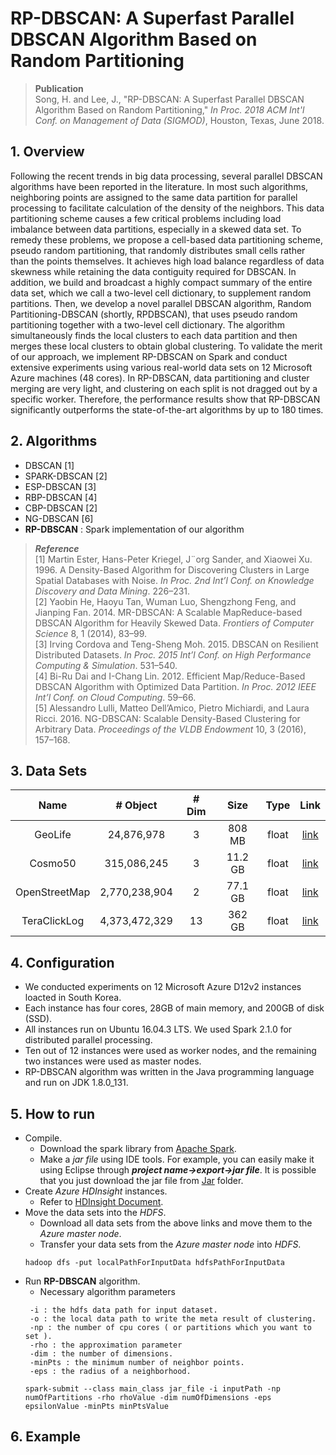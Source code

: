 # RP-DBSCAN: A Superfast Parallel DBSCAN Algorithm Based on Random Partitioning
> __Publication__ </br>
> Song, H. and Lee, J., "RP-DBSCAN: A Superfast Parallel DBSCAN Algorithm Based on Random Partitioning," *In Proc. 2018 ACM Int'l Conf. on Management of Data (SIGMOD)*, Houston, Texas, June 2018. 


## 1. Overview
Following the recent trends in big data processing, several parallel DBSCAN algorithms have been reported in the literature. In most such algorithms, neighboring points are assigned to the same data partition for parallel processing to facilitate calculation of the density of the neighbors. This data partitioning scheme causes a few critical problems including load imbalance between data partitions, especially in a skewed data set. To remedy these problems, we propose a cell-based data partitioning scheme, pseudo random partitioning, that randomly distributes small cells rather than the points themselves. It achieves high load balance regardless of data skewness while retaining the data contiguity required for DBSCAN. In addition, we build and broadcast a highly compact summary of the entire data set, which we call a two-level cell dictionary, to supplement random partitions. Then, we develop a novel parallel DBSCAN algorithm, Random Partitioning-DBSCAN (shortly, RPDBSCAN), that uses pseudo random partitioning together with a two-level cell dictionary. The algorithm simultaneously finds the local clusters to each data partition and then merges these local clusters to obtain global clustering. To validate the merit of our approach, we implement RP-DBSCAN on Spark and conduct extensive experiments using various real-world data sets on 12 Microsoft Azure machines (48 cores). In RP-DBSCAN, data partitioning and cluster merging are very light, and clustering on each split is not dragged out by a specific worker. Therefore, the performance results show that RP-DBSCAN significantly outperforms the state-of-the-art algorithms by up to 180 times.

## 2. Algorithms
- DBSCAN [1] 
- SPARK-DBSCAN [2] 
- ESP-DBSCAN [3] 
- RBP-DBSCAN [4] 
- CBP-DBSCAN [2] 
- NG-DBSCAN [6] 
- **RP-DBSCAN** : Spark implementation of our algorithm

>__*Reference*__</br>
[1] Martin Ester, Hans-Peter Kriegel, J¨org Sander, and Xiaowei Xu. 1996. A Density-Based Algorithm for Discovering Clusters in Large Spatial Databases with Noise. *In Proc. 2nd Int’l Conf. on Knowledge Discovery and Data Mining*. 226–231.</br>
[2] Yaobin He, Haoyu Tan, Wuman Luo, Shengzhong Feng, and Jianping Fan. 2014. MR-DBSCAN: A Scalable MapReduce-based DBSCAN Algorithm for Heavily Skewed Data. *Frontiers of Computer Science* 8, 1 (2014), 83–99.</br>
[3] Irving Cordova and Teng-Sheng Moh. 2015. DBSCAN on Resilient Distributed Datasets. *In Proc. 2015 Int’l Conf. on High Performance Computing & Simulation*. 531–540.</br>
[4] Bi-Ru Dai and I-Chang Lin. 2012. Efficient Map/Reduce-Based DBSCAN Algorithm with Optimized Data Partition. *In Proc. 2012 IEEE Int’l Conf. on Cloud Computing*. 59–66.</br>
[5] Alessandro Lulli, Matteo Dell’Amico, Pietro Michiardi, and Laura Ricci. 2016. NG-DBSCAN: Scalable Density-Based Clustering for Arbitrary Data. *Proceedings of the VLDB Endowment* 10, 3 (2016), 157–168.

## 3. Data Sets
| Name           | # Object       | # Dim    | Size    | Type  |  Link   |
| :------------: | :------------: | :------: |:-------:|:-----:|:-------:|
| GeoLife        | 24,876,978     | 3        | 808 MB  | float | [link](http://www.microsoft.com/en-us/download/) |
| Cosmo50        | 315,086,245    | 3        | 11.2 GB | float | [link](http://nuage.cs.washington.edu/benchmark/astro-nbody/) |
| OpenStreetMap  | 2,770,238,904  | 2        | 77.1 GB | float | [link](http://blog.openstreetmap.org/2012/04/01/bulk-gps-point-data/) |
| TeraClickLog   | 4,373,472,329  | 13       | 362 GB  | float | [link](http://labs.criteo.com/downloads/download-terabyte-click-logs/) |

## 4. Configuration
 - We conducted experiments on 12 Microsoft Azure D12v2 instances loacted in South Korea. 
 - Each instance has four cores, 28GB of main memory, and 200GB of disk (SSD). 
 - All instances run on Ubuntu 16.04.3 LTS. We used Spark 2.1.0 for distributed parallel processing. 
 - Ten out of 12 instances were used as worker nodes, and the remaining two instances were used as master nodes. 
 - RP-DBSCAN algorithm was written in the Java programming language and run on JDK 1.8.0_131.

## 5. How to run
- Compile.
  - Download the spark library from [Apache Spark](http://spark.apache.org/downloads.html).
  - Make a _jar file_ using IDE tools. For example, you can easily make it using Eclipse through **_project name->export->jar file_**. It is possible that you just download the jar file from [Jar](Jar) folder.
- Create _Azure HDInsight_ instances.
  - Refer to [HDInsight Document](https://docs.microsoft.com/en-us/azure/hdinsight/).
- Move the data sets into the _HDFS_.
  - Download all data sets from the above links and move them to the _Azure master node_.
  - Transfer your data sets from the _Azure master node_ into _HDFS_.</br>
  ```
  hadoop dfs -put localPathForInputData hdfsPathForInputData
  ```
- Run **RP-DBSCAN** algorithm.
  - Necessary algorithm parameters
  ```
   -i : the hdfs data path for input dataset.
   -o : the local data path to write the meta result of clustering.
   -np : the number of cpu cores ( or partitions which you want to set ).
   -rho : the approximation parameter
   -dim : the number of dimensions.
   -minPts : the minimum number of neighbor points.
   -eps : the radius of a neighborhood.
  ```
  ```
  spark-submit --class main_class jar_file -i inputPath -np numOfPartitions -rho rhoValue -dim numOfDimensions -eps epsilonValue -minPts minPtsValue
  ```
  
 
## 6. Example

